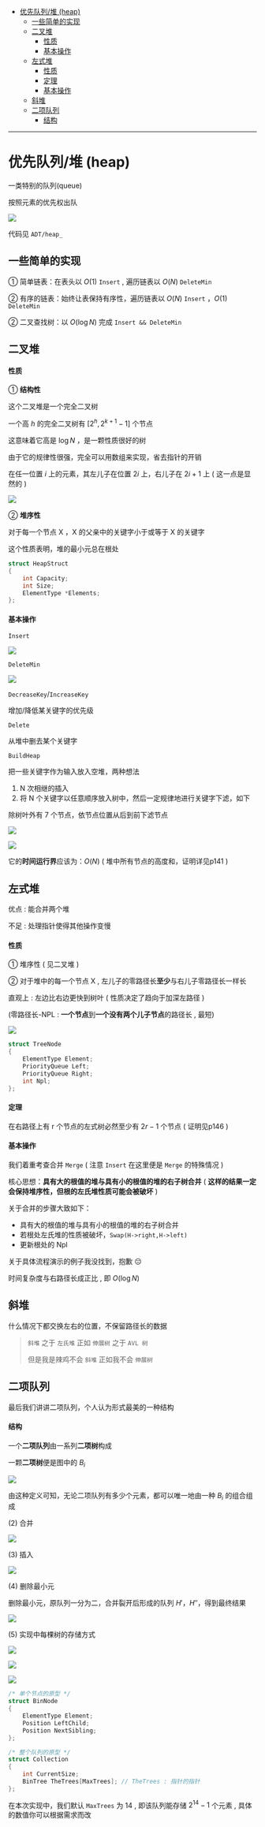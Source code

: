 - [优先队列/堆 (heap)](#优先队列堆-heap)
  - [一些简单的实现](#一些简单的实现)
  - [二叉堆](#二叉堆)
      - [性质](#性质)
      - [基本操作](#基本操作)
  - [左式堆](#左式堆)
      - [性质](#性质-1)
      - [定理](#定理)
      - [基本操作](#基本操作-1)
  - [斜堆](#斜堆)
  - [二项队列](#二项队列)
      - [结构](#结构)

---

# 优先队列/堆 (heap)

一类特别的队列(queue)

按照元素的优先权出队

![](image/2021-12-07-13-00-50.png)

代码见 `ADT/heap_`

## 一些简单的实现

① 简单链表：在表头以 $O(1)$ `Insert` , 遍历链表以 $O(N)$ `DeleteMin`

② 有序的链表：始终让表保持有序性，遍历链表以 $O(N)$ `Insert` ，$O(1)$ `DeleteMin`  

② 二叉查找树：以 $O(\log N)$ 完成 `Insert && DeleteMin`

## 二叉堆

#### 性质

① **结构性**

这个二叉堆是一个完全二叉树

一个高 $h$ 的完全二叉树有 $[2^h,2^{k+1}-1]$ 个节点

这意味着它高是 $\log N$ ，是一颗性质很好的树

由于它的规律性很强，完全可以用数组来实现，省去指针的开销

在任一位置 $i$ 上的元素，其左儿子在位置 $2i$ 上，右儿子在 $2i+1$ 上 ( 这一点是显然的 )

![](image/2021-12-07-13-15-01.png)

② **堆序性**

对于每一个节点 X ，X 的父亲中的关键字小于或等于 X 的关键字

这个性质表明，堆的最小元总在根处

```c
struct HeapStruct
{
    int Capacity;
    int Size;
    ElementType *Elements;
};
```

#### 基本操作

`Insert`

![](image/2021-12-07-13-31-50.png)

`DeleteMin`

![](image/2021-12-07-13-35-37.png)

`DecreaseKey`/`IncreaseKey`

增加/降低某关键字的优先级

`Delete`

从堆中删去某个关键字

`BuildHeap`

把一些关键字作为输入放入空堆，两种想法 

1. N 次相继的插入
2. 将 N 个关键字以任意顺序放入树中，然后一定规律地进行关键字下滤，如下

除树叶外有 7 个节点，依节点位置从后到前下滤节点

![](image/2021-12-08-10-54-26.png)

![](image/2021-12-08-10-54-38.png)

它的**时间运行界**应该为：$O(N)$ ( 堆中所有节点的高度和，证明详见p141 )

## 左式堆

优点 : 能合并两个堆

不足 : 处理指针使得其他操作变慢

#### 性质

① 堆序性 ( 见二叉堆 )

② 对于堆中的每一个节点 X , 左儿子的零路径长**至少**与右儿子零路径长一样长

直观上 : 左边比右边更快到树叶 ( 性质决定了趋向于加深左路径 )

(零路径长-NPL : **一个节点**到**一个没有两个儿子节点**的路径长 , 最短)

![](image/2021-12-08-11-30-42.png)

```c
struct TreeNode
{
    ElementType Element;
    PriorityQueue Left;
    PriorityQueue Right;
    int Npl;
};
```

#### 定理

在右路径上有 r 个节点的左式树必然至少有 $2r-1$ 个节点 ( 证明见p146 )

#### 基本操作

我们着重考查合并 `Merge` ( 注意 `Insert` 在这里便是 `Merge` 的特殊情况 )

核心思想：**具有大的根值的堆与具有小的根值的堆的右子树合并** ( **这样的结果一定会保持堆序性，但根的左氏堆性质可能会被破坏** )

关于合并的步骤大致如下：

* 具有大的根值的堆与具有小的根值的堆的右子树合并
* 若根处左氏堆的性质被破坏，`Swap(H->right,H->left)`
* 更新根处的 Npl

关于具体流程演示的例子我没找到，抱歉 :pensive:

时间复杂度与右路径长成正比 , 即 $O( \log N )$

## 斜堆

什么情况下都交换左右的位置，不保留路径长的数据

> `斜堆` 之于 `左氏堆` 正如 `伸展树` 之于 `AVL 树`
> 
> 但是我是辣鸡不会 `斜堆` 正如我不会 `伸展树`

## 二项队列

最后我们讲讲二项队列，个人认为形式最美的一种结构

#### 结构

一个**二项队列**由一系列**二项树**构成

一颗**二项树**便是图中的 $B_i$

![](image/2021-12-10-10-55-16.png)

由这种定义可知，无论二项队列有多少个元素，都可以唯一地由一种 $B_i$ 的组合组成

(2) 合并

![](image/2021-12-10-10-59-17.png)

(3) 插入

![](image/2021-12-10-11-01-46.png)

(4) 删除最小元

删除最小元，原队列一分为二，合并裂开后形成的队列 $H'$，$H''$，得到最终结果

![](image/2021-12-10-11-04-54.png)

(5) 实现中每棵树的存储方式

![](image/2021-12-10-11-07-36.png)

![](image/2021-12-10-21-31-26.png)

![](image/2021-12-10-11-49-52.png)

```c
/* 单个节点的原型 */
struct BinNode
{
    ElementType Element;
    Position LeftChild;
    Position NextSibling;
};
```
```c
/* 整个队列的原型 */
struct Collection
{
    int CurrentSize;
    BinTree TheTrees[MaxTrees]; // TheTrees : 指针的指针
};
```

在本次实现中，我们默认 `MaxTrees`  为 14 , 即该队列能存储 $2^{14}-1$ 个元素 , 具体的数值你可以根据需求而改
